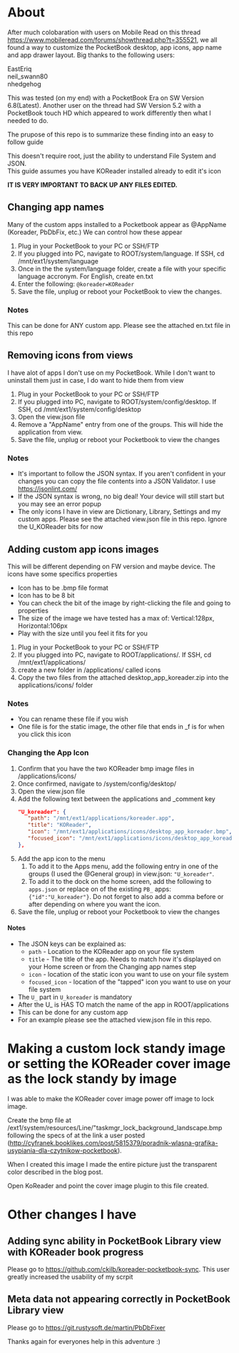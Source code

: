 # About
After much colobaration with users on Mobile Read on this thread https://www.mobileread.com/forums/showthread.php?t=355521, we all found a way to customize the PocketBook desktop, app icons, app name and app drawer layout. Big thanks to the following users:  

EastEriq  
neil_swann80  
nhedgehog

This was tested (on my end) with a PocketBook Era on SW Version 6.8(Latest). Another user on the thread had SW Version 5.2 with a PocketBook touch HD which appeared to work differently then what I needed to do.  

The prupose of this repo is to summarize these finding into an easy to follow guide

This doesn't require root, just the ability to understand File System and JSON.  
This guide assumes you have KOReader installed already to edit it's icon

**IT IS VERY IMPORTANT TO BACK UP ANY FILES EDITED.**

## Changing app names
Many of the custom apps installed to a Pocketbook appear as @AppName (Koreader, PbDbFix, etc.) We can control how these appear
1. Plug in your PocketBook to your PC or SSH/FTP
2. If you plugged into PC, navigate to ROOT/system/language. If SSH, cd /mnt/ext1/system/language
3. Once in the the system/language folder, create a file with your specific language accronym. For English, create en.txt
4. Enter the following: `@koreader=KOReader`
5. Save the file, unplug or reboot your PocketBook to view the changes.  
   
### Notes
This can be done for ANY custom app. Please see the attached en.txt file in this repo

## Removing icons from views
I have alot of apps I don't use on my PocketBook. While I don't want to uninstall them just in case, I do want to hide them from view
1. Plug in your PocketBook to your PC or SSH/FTP
2. If you plugged into PC, navigate to ROOT/system/config/desktop. If SSH, cd /mnt/ext1/system/config/desktop
3. Open the view.json file
4. Remove a "AppName" entry from one of the groups. This will hide the application from view.
5. Save the file, unplug or reboot your Pocketbook to view the changes  
   
### Notes
- It's important to follow the JSON syntax. If you aren't confident in your changes you can copy the file contents into a JSON Validator. I use https://jsonlint.com/  
- If the JSON syntax is wrong, no big deal! Your device will still start but you may see an error popup  
- The only icons I have in view are Dictionary, Library, Settings and my custom apps. Please see the attached view.json file in this repo. Ignore the U_KOReader bits for now  

## Adding custom app icons images
This will be different depending on FW version and maybe device. The icons have some specifics properties  
- Icon has to be .bmp file format  
- Icon has to be 8 bit  
- You can check the bit of the image by right-clicking the file and going to properties  
- The size of the image we have tested has a max of: Vertical:128px, Horizontal:106px  
- Play with the size until you feel it fits for you  
1. Plug in your PocketBook to your PC or SSH/FTP
2. If you plugged into PC, navigate to ROOT/applications/. If SSH, cd /mnt/ext1/applications/
3. create a new folder in /applications/ called icons
4. Copy the two files from the attached desktop_app_koreader.zip into the applications/icons/ folder  
   
### Notes
- You can rename these file if you wish  
- One file is for the static image, the other file that ends in _f is for when you click this icon  

### Changing the App Icon
1. Confirm that you have the two KOReader bmp image files in /applications/icons/
2. Once confirmed, navigate to /system/config/desktop/
3. Open the view.json file
4. Add the following text between the applications and _comment key  
   ```json
   "U_koreader": {  
      "path": "/mnt/ext1/applications/koreader.app",  
      "title": "KOReader",  
      "icon": "/mnt/ext1/applications/icons/desktop_app_koreader.bmp",  
      "focused_icon": "/mnt/ext1/applications/icons/desktop_app_koreader_f.bmp"  
   },
   ```
5. Add the app icon to the menu
   1. To add it to the Apps menu, add the following entry in one of the groups (I used the @General group) in view.json: `"U_koreader"`.
   2. To add it to the dock on the home screen, add the following to `apps.json` or replace on of the existing `PB_` apps: `{"id":"U_koreader"}`. Do not forget to also add a comma before or after depending on where you want the icon.
6. Save the file, unplug or reboot your Pocketbook to view the changes
   
#### Notes
- The JSON keys can be explained as:  
   - `path` - Location to the KOReader app on your file system  
   - `title` - The title of the app. Needs to match how it's displayed on your Home screen or from the Changing app names step  
   - `icon` - location of the static icon you want to use on your file system  
   - `focused_icon` - location of the "tapped" icon you want to use on your file system  
- The `U_` part in `U_koreader` is mandatory  
- After the U_ is HAS TO match the name of the app in ROOT/applications  
- This can be done for any custom app  
- For an example please see the attached view.json file in this repo.  

# Making a custom lock standy image or setting the KOReader cover image as the lock standy by image
I was able to make the KOReader cover image power off image to lock image.

Create the bmp file at /ext1/system/resources/Line/"taskmgr_lock_background_landscape.bmp following the specs of at the link a user posted (http://cyfranek.booklikes.com/post/5815379/poradnik-wlasna-grafika-usypiania-dla-czytnikow-pocketbook). 

When I created this image I made the entire picture just the transparent color described in the blog post.

Open KoReader and point the cover image plugin to this file created.
# Other changes I have 
## Adding sync ability in PocketBook Library view with KOReader book progress
Please go to https://github.com/ckilb/koreader-pocketbook-sync. This user greatly increased the usability of my scrpit

## Meta data not appearing correctly in PocketBook Library view
Please go to https://git.rustysoft.de/martin/PbDbFixer  

Thanks again for everyones help in this adventure :)


    
